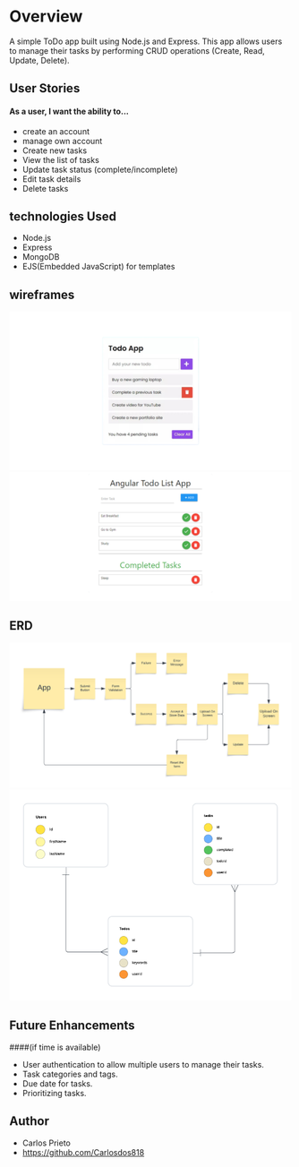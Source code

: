 # Overview

A simple ToDo app built using Node.js and Express. This app allows users to manage their tasks by performing CRUD operations (Create, Read, Update, Delete).

## User Stories
#### As a user, I want the ability to...

- create an account
- manage own account
- Create new tasks
- View the list of tasks
- Update task status (complete/incomplete)
- Edit task details
- Delete tasks





## technologies Used
- Node.js
- Express
- MongoDB
- EJS(Embedded JavaScript) for templates


## wireframes
![layout wireframe](images/wireframe1.png)
![layout wireframe](images/wireframe2.png)

## ERD
![layout wireframe](images/todo-app.png)
![layout wireframe](images/ERD-todo-app.png)

## Future Enhancements 
####(if time is available)
- User authentication to allow multiple users to manage their tasks.
- Task categories and tags.
- Due date for tasks.
- Prioritizing tasks.


## Author 
- Carlos Prieto
- https://github.com/Carlosdos818
